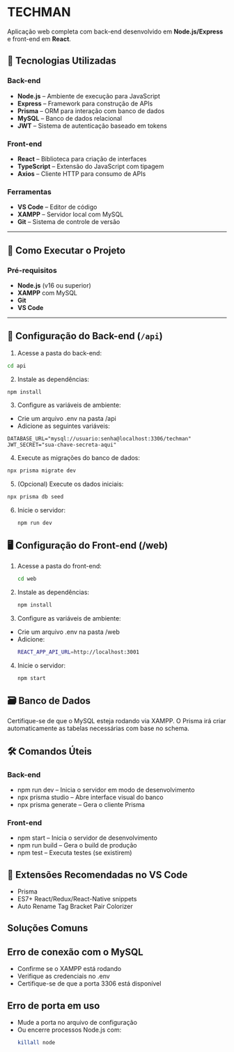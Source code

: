 # TECHMAN

Aplicação web completa com back-end desenvolvido em **Node.js/Express** e front-end em **React**.

## 🧰 Tecnologias Utilizadas

### Back-end
- **Node.js** – Ambiente de execução para JavaScript
- **Express** – Framework para construção de APIs
- **Prisma** – ORM para interação com banco de dados
- **MySQL** – Banco de dados relacional
- **JWT** – Sistema de autenticação baseado em tokens

### Front-end
- **React** – Biblioteca para criação de interfaces
- **TypeScript** – Extensão do JavaScript com tipagem
- **Axios** – Cliente HTTP para consumo de APIs

### Ferramentas
- **VS Code** – Editor de código
- **XAMPP** – Servidor local com MySQL
- **Git** – Sistema de controle de versão

---

## 🚀 Como Executar o Projeto

### Pré-requisitos
- **Node.js** (v16 ou superior)
- **XAMPP** com MySQL
- **Git**
- **VS Code**

---

## 🔧 Configuração do Back-end (`/api`)

1. Acesse a pasta do back-end:
```bash
cd api
```

2. Instale as dependências:
```bash
npm install
```

3. Configure as variáveis de ambiente:
- Crie um arquivo .env na pasta /api
- Adicione as seguintes variáveis:

```env
DATABASE_URL="mysql://usuario:senha@localhost:3306/techman"
JWT_SECRET="sua-chave-secreta-aqui"
```

4. Execute as migrações do banco de dados:
```bash
npx prisma migrate dev
```

5. (Opcional) Execute os dados iniciais:
```bash
npx prisma db seed
```

6. Inicie o servidor:
   ```bash
   npm run dev
   ```

## 🖥 Configuração do Front-end (/web)

1. Acesse a pasta do front-end:
   ```bash
   cd web
   ```

2. Instale as dependências:
   ```bash
   npm install
   ```

3. Configure as variáveis de ambiente:
- Crie um arquivo .env na pasta /web
- Adicione:
  ```bash
  REACT_APP_API_URL=http://localhost:3001
  ```

4. Inicie o servidor:
   ```bash
   npm start
   ```

## 🗃 Banco de Dados
Certifique-se de que o MySQL esteja rodando via XAMPP. O Prisma irá criar automaticamente as tabelas necessárias com base no schema.

## 🛠 Comandos Úteis
### Back-end
- npm run dev – Inicia o servidor em modo de desenvolvimento
- npx prisma studio – Abre interface visual do banco
- npx prisma generate – Gera o cliente Prisma

### Front-end
- npm start – Inicia o servidor de desenvolvimento
- npm run build – Gera o build de produção
- npm test – Executa testes (se existirem)

## 🧩 Extensões Recomendadas no VS Code
- Prisma
- ES7+ React/Redux/React-Native snippets
- Auto Rename Tag
Bracket Pair Colorizer

## Soluções Comuns
## Erro de conexão com o MySQL
- Confirme se o XAMPP está rodando
- Verifique as credenciais no .env
- Certifique-se de que a porta 3306 está disponível

## Erro de porta em uso
- Mude a porta no arquivo de configuração
- Ou encerre processos Node.js com:
  ```bash
  killall node
  ```
